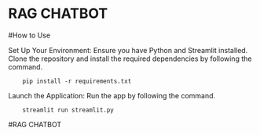 # RAG CHATBOT

#How to Use

Set Up Your Environment: Ensure you have Python and Streamlit installed. Clone the repository and install the required dependencies by following the command.

        pip install -r requirements.txt

Launch the Application: Run the app by following the command.

        streamlit run streamlit.py

#RAG CHATBOT
